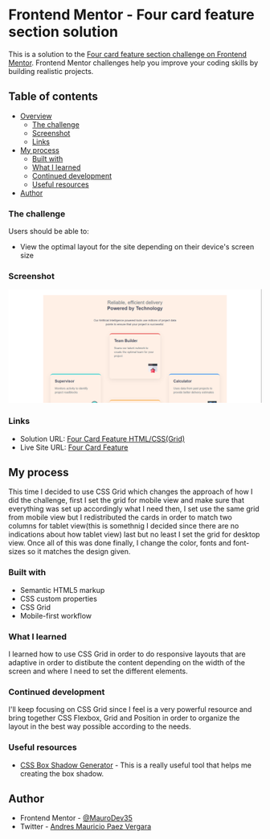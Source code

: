 # Frontend Mentor - Four card feature section solution

This is a solution to the [Four card feature section challenge on Frontend Mentor](https://www.frontendmentor.io/challenges/four-card-feature-section-weK1eFYK). Frontend Mentor challenges help you improve your coding skills by building realistic projects. 

## Table of contents

- [Overview](#overview)
  - [The challenge](#the-challenge)
  - [Screenshot](#screenshot)
  - [Links](#links)
- [My process](#my-process)
  - [Built with](#built-with)
  - [What I learned](#what-i-learned)
  - [Continued development](#continued-development)
  - [Useful resources](#useful-resources)
- [Author](#author)

### The challenge

Users should be able to:

- View the optimal layout for the site depending on their device's screen size

### Screenshot

![](/preview.png)

### Links

- Solution URL: [Four Card Feature HTML/CSS(Grid)](https://www.frontendmentor.io/solutions/four-card-feature-htmlcssgrid-bWRR_IceWk)
- Live Site URL: [Four Card Feature](https://maurodev35.github.io/Four-Card-Feature/)

## My process

This time I decided to use CSS Grid which changes the approach of how I did the challenge, first I set the grid for mobile view and make sure that everything was set up accordingly what I need then, I set use the same grid from mobile view but I redistributed the cards in order to match two columns for tablet view(this is somethnig I decided since there are no indications about how tablet view) last but no least I set the grid for desktop view. Once all of this was done finally, I change the color, fonts and font-sizes so it matches the design given.

### Built with

- Semantic HTML5 markup
- CSS custom properties
- CSS Grid
- Mobile-first workflow

### What I learned

I learned how to use CSS Grid in order to do responsive layouts that are adaptive in order to distibute the content depending on the width of the screen and where I need to set the different elements.

### Continued development

I'll keep focusing on CSS Grid since I feel is a very powerful resource and bring together CSS Flexbox, Grid and Position in order to organize the layout in the best way possible according to the needs.

### Useful resources

- [CSS Box Shadow Generator](https://10015.io/tools/css-box-shadow-generator#google_vignette) - This is a really useful tool that helps me creating the box shadow.

## Author

- Frontend Mentor - [@MauroDev35](https://www.frontendmentor.io/profile/MauroDev35)
- Twitter - [Andres Mauricio Paez Vergara](https://www.linkedin.com/in/maurodev35/)
